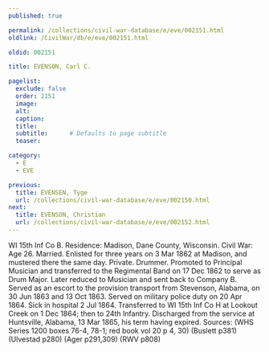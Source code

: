 ```yaml
---
published: true

permalink: /collections/civil-war-database/e/eve/002151.html
oldlink: /CivilWar/db/e/eve/002151.html

oldid: 002151

title: EVENSON, Carl C.

pagelist:
  exclude: false
  order: 2151
  image: 
  alt:
  caption:
  title:
  subtitle:      # Defaults to page subtitle
  teaser:

category: 
  - E 
  - EVE

previous:
  title: EVENSEN, Tyge
  url: /collections/civil-war-database/e/eve/002150.html  
next:
  title: EVENSON, Christian
  url: /collections/civil-war-database/e/eve/002152.html   
---
```

WI 15th Inf Co B. Residence: Madison, Dane County, Wisconsin. Civil War: Age 26. Married. Enlisted for three years on 3 Mar 1862 at Madison, and mustered there the same day. Private. Drummer. Promoted to Principal Musician and transferred to the Regimental Band on 17 Dec 1862 to serve as Drum Major. Later reduced to Musician and sent back to Company B. Served as an escort to the provision transport from Stevenson, Alabama, on 30 Jun 1863 and 13 Oct 1863. Served on military police duty on 20 Apr 1864. Sick in hospital 2 Jul 1864. Transferred to WI 15th Inf Co H at Lookout Creek on 1 Dec 1864; then to 24th Infantry. Discharged from the service at Huntsville, Alabama, 13 Mar 1865, his term having expired. Sources: (WHS Series 1200 boxes 76-4, 78-1; red book vol 20 p 4, 30) (Buslett p381) (Ulvestad p280) (Ager p291,309) (RWV p808)